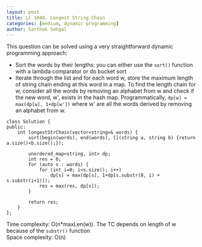 ```yaml
---
layout: post
title: LC 1048. Longest String Chain
categories: [medium, dynamic programming]
author: Sarthak Sehgal
---
```

This question can be solved using a very straightforward dynamic programming approach:
- Sort the words by their lengths: you can either use the `sort()` function with a lambda comparator or do bucket sort
- Iterate through the list and for each word w, store the maximum length of string chain ending at this word in a map. To find the length chain for w, consider all the words by removing an alphabet from w and check if the new word, w', exists in the hash map. Programmatically, `dp[w] = max(dp[w], 1+dp[w'])` where w' are all the words derived by removing an alphabet from w.

```
class Solution {
public:
    int longestStrChain(vector<string>& words) {
        sort(begin(words), end(words), [](string a, string b) {return a.size()<b.size();});

        unordered_map<string, int> dp;
        int res = 0;
        for (auto s : words) {
            for (int i=0; i<s.size(); i++)
                dp[s] = max(dp[s], 1+dp[s.substr(0, i) + s.substr(i+1)]);
            res = max(res, dp[s]);
        }

        return res;
    }
};
```
Time complexity: O(n*maxLen(w)). The TC depends on length of w because of the `substr()` function  
Space complexity: O(n)